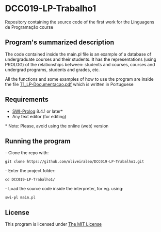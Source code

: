 # DCC019-LP-Trabalho1
Repository containing the source code of the first work for the Linguagens de Programação course

## Program's summarized description

The code contained inside the main.pl file is an example of a database of undergraduate courses and their students. It has the representations (using PROLOG) of the relationships between: students and courses, courses and undergrad programs, students and grades, etc.

All the functions and some examples of how to use the program are inside the file [T1_LP-Documentacao.pdf](https://github.com/oliveiraleo/DCC019-LP-Trabalho1/blob/main/T1_LP-Documentacao.pdf) which is written in Portuguese

## Requirements

- [SWI-Prolog](https://www.swi-prolog.org/) 8.4.1 or later*
- Any text editor (for editing)

\* Note: Please, avoid using the online (web) version

## Running the program

\- Clone the repo with:

```
git clone https://github.com/oliveiraleo/DCC019-LP-Trabalho1.git
```

\- Enter the project folder:

```
cd DCC019-LP-Trabalho1/
```

\- Load the source code inside the interpreter, for eg. using:

```
swi-pl main.pl
```

## License

This program is licensed under [The MIT License](https://opensource.org/licenses/MIT)